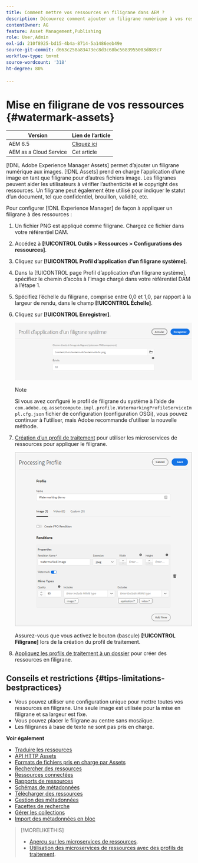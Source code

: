 ```yaml
---
title: Comment mettre vos ressources en filigrane dans AEM ?
description: Découvrez comment ajouter un filigrane numérique à vos ressources dans AEM. Les filigranes peuvent aider les utilisateurs à vérifier l’authenticité et le copyright des ressources.
contentOwner: AG
feature: Asset Management,Publishing
role: User,Admin
exl-id: 210f8925-bd15-4b4a-8714-5a1486eeb49e
source-git-commit: d663c258a83473ec8d3c68bc5683955003d889c7
workflow-type: tm+mt
source-wordcount: '318'
ht-degree: 80%

---
```


# Mise en filigrane de vos ressources {#watermark-assets}

| Version | Lien de l’article |
| -------- | ---------------------------- |
| AEM 6.5 | [Cliquez ici](https://experienceleague.adobe.com/docs/experience-manager-65/assets/administer/watermarking.html) |
| AEM as a Cloud Service | Cet article |

[!DNL Adobe Experience Manager Assets] permet d’ajouter un filigrane numérique aux images. [!DNL Assets] prend en charge l’application d’une image en tant que filigrane pour d’autres fichiers image. Les filigranes peuvent aider les utilisateurs à vérifier l’authenticité et le copyright des ressources. Un filigrane peut également être utilisé pour indiquer le statut d’un document, tel que confidentiel, brouillon, validité, etc.

Pour configurer [!DNL Experience Manager] de façon à appliquer un filigrane à des ressources :

1. Un fichier PNG est appliqué comme filigrane. Chargez ce fichier dans votre référentiel DAM.

1. Accédez à **[!UICONTROL Outils > Ressources > Configurations des ressources]**.

1. Cliquez sur **[!UICONTROL Profil d’application d’un filigrane système]**.

1. Dans la [!UICONTROL page Profil d’application d’un filigrane système], spécifiez le chemin d’accès à l’image chargé dans votre référentiel DAM à l’étape 1.

1. Spécifiez l’échelle du filigrane, comprise entre 0,0 et 1,0, par rapport à la largeur de rendu, dans le champ **[!UICONTROL Échelle]**.

1. Cliquez sur **[!UICONTROL Enregistrer]**.

   ![Détecteur de doublons de ressources](assets/system-watermarking-profile.png)

   >[!NOTE]
   >
   >Si vous avez configuré le profil de filigrane du système à l’aide de `com.adobe.cq.assetcompute.impl.profile.WatermarkingProfileServiceImpl.cfg.json` fichier de configuration (configuration OSGi), vous pouvez continuer à l’utiliser, mais Adobe recommande d’utiliser la nouvelle méthode.


1. [Création d’un profil de traitement](/help/assets/asset-microservices-configure-and-use.md#create-custom-profile) pour utiliser les microservices de ressources pour appliquer le filigrane.

   ![Profil de traitement des ressources pour créer un filigrane](assets/watermark-processing-profile.png)

   Assurez-vous que vous activez le bouton (bascule) **[!UICONTROL Filigrane]** lors de la création du profil de traitement.

1. [Appliquez les profils de traitement à un dossier](/help/assets/asset-microservices-configure-and-use.md#use-profiles) pour créer des ressources en filigrane.

## Conseils et restrictions {#tips-limitations-bestpractices}

* Vous pouvez utiliser une configuration unique pour mettre toutes vos ressources en filigrane. Une seule image est utilisée pour la mise en filigrane et sa largeur est fixe.
* Vous pouvez placer le filigrane au centre sans mosaïque.
* Les filigranes à base de texte ne sont pas pris en charge.

**Voir également**

* [Traduire les ressources](translate-assets.md)
* [API HTTP Assets](mac-api-assets.md)
* [Formats de fichiers pris en charge par Assets](file-format-support.md)
* [Rechercher des ressources](search-assets.md)
* [Ressources connectées](use-assets-across-connected-assets-instances.md)
* [Rapports de ressources](asset-reports.md)
* [Schémas de métadonnées](metadata-schemas.md)
* [Télécharger des ressources](download-assets-from-aem.md)
* [Gestion des métadonnées](manage-metadata.md)
* [Facettes de recherche](search-facets.md)
* [Gérer les collections](manage-collections.md)
* [Import des métadonnées en bloc](metadata-import-export.md)

>[!MORELIKETHIS]
>
>* [Aperçu sur les microservices de ressources](/help/assets/asset-microservices-overview.md).
>* [Utilisation des microservices de ressources avec des profils de traitement](/help/assets/asset-microservices-configure-and-use.md).
